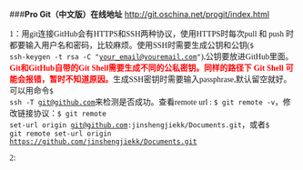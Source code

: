 ###**Pro Git（中文版）在线地址**  http://git.oschina.net/progit/index.html

<font face ="微软雅黑">1：用git连接GitHub会有HTTPS和SSH两种协议，使用HTTPS时每次pull 和 push 时都要输入用户名和密码，比较麻烦。使用SSH时需要生成公钥和公钥(<code>$ ssh-keygen -t rsa -C "your_email@youremail.com"</code>),公钥要放进GitHub里面。**<font color="red">Git和GitHub自带的Git Shell需要生成不同的公私密钥。同样的路径下 Git Shell 可能会报错，暂时不知道原因。**</font>生成SSH密钥时需要输入passphrase,默认留空就好。可以用命令<code>$ ssh -T  git@github.com</code>来检测是否成功。查看remote url :
<code>$ git remote -v</code>，修改链接协议：<code>$ git remote set-url origin git@github.com:jinshengjiekk/Documents.git</code>，或者<code>$ git remote set-url origin https://github.com/jinshengjiekk/Documents.git</code></font>

<font face="微软雅黑">2:</font>

 